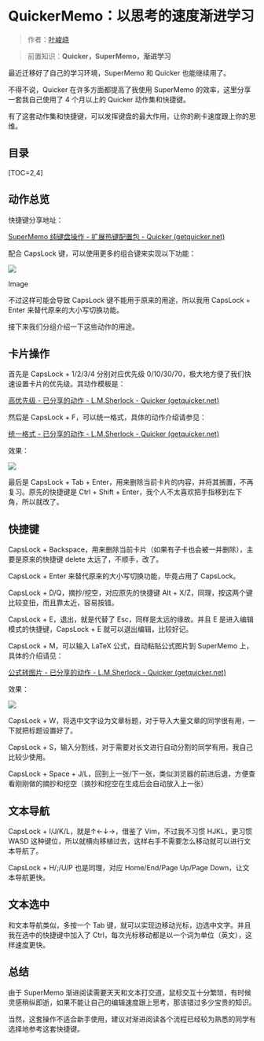 # QuickerMemo：以思考的速度渐进学习

> 作者：[叶峻峣](https://www.zhihu.com/people/L.M.Sherlock)

> 前置知识：**Quicker，SuperMemo，渐进学习**

最近迁移好了自己的学习环境，SuperMemo 和 Quicker 也能继续用了。

不得不说，Quicker 在许多方面都提高了我使用 SuperMemo 的效率，这里分享一套我自己使用了 4 个月以上的 Quicker 动作集和快捷键。

有了这套动作集和快捷键，可以发挥键盘的最大作用，让你的刷卡速度跟上你的思维。

## 目录

[TOC=2,4]

## 动作总览

快捷键分享地址：

[SuperMemo 纯键盘操作 - 扩展热键配置包 - Quicker (getquicker.net)](https://getquicker.net/share/powerkeys/package?id=5fcf3d5c-c548-4793-6115-08d8ac47c7cb)

配合 CapsLock 键，可以使用更多的组合键来实现以下功能：

![](https://pic4.zhimg.com/80/v2-8bafbd0c316e066478f56d872eb647c7_1440w.png)

Image

不过这样可能会导致 CapsLock 键不能用于原来的用途，所以我用 CapsLock + Enter 来替代原来的大小写切换功能。

接下来我们分组介绍一下这些动作的用途。

## 卡片操作

首先是 CapsLock + 1/2/3/4 分别对应优先级 0/10/30/70，极大地方便了我们快速设置卡片的优先级。其动作模板是：

[高优先级 - 已分享的动作 - L.M.Sherlock - Quicker (getquicker.net)](https://getquicker.net/sharedaction?code=bf30d743-a249-4c7f-295f-08d891a6372a)

然后是 CapsLock + F，可以统一格式，具体的动作介绍请参见：

[统一格式 - 已分享的动作 - L.M.Sherlock - Quicker (getquicker.net)](https://getquicker.net/sharedaction?code=859bda04-fe78-4385-1b37-08d88a0dba1c)

效果：

![](https://pic3.zhimg.com/v2-5e68c73200991efede80cdf53d11f566_b.jpg)

最后是 CapsLock + Tab + Enter，用来删除当前卡片的内容，并将其搁置，不再复习。原先的快捷键是 Ctrl + Shift + Enter，我个人不太喜欢把手指移到左下角，所以就改了。

## 快捷键

CapsLock + Backspace，用来删除当前卡片（如果有子卡也会被一并删除），主要是原来的快捷键 delete 太远了，不顺手，改了。

CapsLock + Enter 来替代原来的大小写切换功能，毕竟占用了 CapsLock。

CapsLock + D/Q，摘抄/挖空，对应原先的快捷键 Alt + X/Z，同理，按这两个键比较变扭，而且靠太近，容易按错。

CapsLock + E，退出，就是代替了 Esc，同样是太远的缘故。并且 E 是进入编辑模式的快捷键，CapsLock + E 就可以退出编辑，比较好记。

CapsLock + M，可以输入 LaTeX 公式，自动粘贴公式图片到 SuperMemo 上，具体的介绍请见：

[公式转图片 - 已分享的动作 - L.M.Sherlock - Quicker (getquicker.net)](https://getquicker.net/sharedaction?code=8df5d7a2-e1c9-4d21-c7fc-08d91b37df64)

效果：

![](https://pic4.zhimg.com/v2-b631701aed23e98f3babc6dd2ce016e3_b.jpg)

CapsLock + W，将选中文字设为文章标题，对于导入大量文章的同学很有用，一下就把标题设置好了。

CapsLock + S，输入分割线，对于需要对长文进行自动分割的同学有用，我自己比较少使用。

CapsLock + Space + J/L，回到上一张/下一张，类似浏览器的前进后退，方便查看刚刚做的摘抄和挖空（摘抄和挖空在生成后会自动放入上一张）

## 文本导航

CapsLock + I/J/K/L，就是↑←↓→，借鉴了 Vim，不过我不习惯 HJKL，更习惯 WASD 这种键位，所以就横向移植过去，这样右手不需要怎么移动就可以进行文本导航了。

CapsLock + H/;/U/P 也是同理，对应 Home/End/Page Up/Page Down，让文本导航更快。

## 文本选中

和文本导航类似，多按一个 Tab 键，就可以实现边移动光标，边选中文字。并且我在选中的快捷键中加入了 Ctrl，每次光标移动都是以一个词为单位（英文），这样速度更快。

## 总结

由于 SuperMemo 渐进阅读需要天天和文本打交道，鼠标交互十分繁琐，有时候灵感稍纵即逝，如果不能让自己的编辑速度跟上思考，那该错过多少宝贵的知识。

当然，这套操作不适合新手使用，建议对渐进阅读各个流程已经较为熟悉的同学有选择地参考这套快捷键。